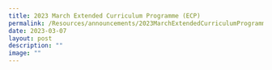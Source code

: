 ```yaml
---
title: 2023 March Extended Curriculum Programme (ECP)
permalink: /Resources/announcements/2023MarchExtendedCurriculumProgrammeECP/
date: 2023-03-07
layout: post
description: ""
image: ""
---
```


